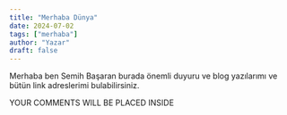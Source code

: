 ```yaml
---
title: "Merhaba Dünya"
date: 2024-07-02
tags: ["merhaba"]
author: "Yazar"
draft: false
---
```


Merhaba ben Semih Başaran burada önemli duyuru ve blog yazılarımı ve bütün link adreslerimi bulabilirsiniz.

<div class="giscus">YOUR COMMENTS WILL BE PLACED INSIDE</div>

